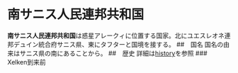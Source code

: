 # 南サニス人民連邦共和国
**南サニス人民連邦共和国**は惑星アレークィに位置する国家。北にユエスレオネ連邦デュイン統合府サニス県、東にタフターと国境を接する。
##　国名
国名の由来はサニス県の南にあることから。
##　歴史
詳細は[history]()を参照
###　Xelken到来前
